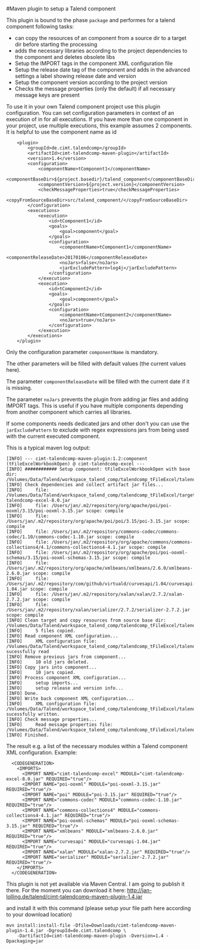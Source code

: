 #Maven plugin to setup a Talend component

This plugin is bound to the phase `package` and performes for a talend component following tasks:
* can copy the resources of an component from a source dir to a target dir before starting the processing
* adds the necessary libraries according to the project dependencies to the component and deletes obsolete libs
* Setup the IMPORT tags in the component XML configuration file
* Setup the release date tag of the component and adds in the advanced settings a label showing release date and version
* Setup the component version according to the project version
* Checks the message properties (only the default) if all necessary message keys are present

To use it in your own Talend component project use this plugin configuration. You can set configuration parameters in context of an execution of in for all executions.
If you have more than one component in your project, use multiple executions, this example assumes 2 components. It is helpful to use the component name as id
```
	<plugin>
		<groupId>de.cimt.talendcomp</groupId>
		<artifactId>cimt-talendcomp-maven-plugin</artifactId>
		<version>1.4</version>
		<configuration>
			<componentName>tComponent1</componentName>
			<componentBaseDir>${project.basedir}/talend_component</componentBaseDir>
			<componentVersion>${project.version}</componentVersion>
			<checkMessageProperties>true</checkMessageProperties>
			<copyFromSourceBaseDir>src/talend_component/</copyFromSourceBaseDir>
		</configuration>
		<executions>
			<execution>
				<id>tComponent1</id>
				<goals>
					<goal>component</goal>
				</goals>
				<configuration>
					<componentName>tComponent1</componentName>
					<componentReleaseDate>20170106</componentReleaseDate>
					<noJars>false</noJars>
					<jarExcludePattern>log4j</jarExcludePattern>
				</configuration>
			</execution>
			<execution>
				<id>tComponent2</id>
				<goals>
					<goal>component</goal>
				</goals>
				<configuration>
					<componentName>tComponent2</componentName>
					<noJars>true</noJars>
				</configuration>
			</execution>
		</executions>
	</plugin>

```
Only the configuration parameter `componentName` is mandatory.

The other parameters will be filled with default values (the current values here).

The parameter `componentReleaseDate` will be filled with the current date if it is missing.

The parameter `noJars` prevents the plugin from adding jar files and adding IMPORT tags. This is useful if you have multiple components depending from another component which carries all libraries.

If some components needs dedicated jars and other don't you can use the `jarExcludePattern` to exclude with regex expressions jars from being used with the current executed component.

This is a typical maven log output:
```
[INFO] --- cimt-talendcomp-maven-plugin:1.2:component (tFileExcelWorkbookOpen) @ cimt-talendcomp-excel ---
[INFO] ############ Setup component: tFileExcelWorkbookOpen with base dir: /Volumes/Data/Talend/workspace_talend_comp/talendcomp_tFileExcel/talend_component
[INFO] Check dependencies and collect artifact jar files...
[INFO]     file: /Volumes/Data/Talend/workspace_talend_comp/talendcomp_tFileExcel/target/cimt-talendcomp-excel-8.0.jar
[INFO]     file: /Users/jan/.m2/repository/org/apache/poi/poi-ooxml/3.15/poi-ooxml-3.15.jar scope: compile
[INFO]     file: /Users/jan/.m2/repository/org/apache/poi/poi/3.15/poi-3.15.jar scope: compile
[INFO]     file: /Users/jan/.m2/repository/commons-codec/commons-codec/1.10/commons-codec-1.10.jar scope: compile
[INFO]     file: /Users/jan/.m2/repository/org/apache/commons/commons-collections4/4.1/commons-collections4-4.1.jar scope: compile
[INFO]     file: /Users/jan/.m2/repository/org/apache/poi/poi-ooxml-schemas/3.15/poi-ooxml-schemas-3.15.jar scope: compile
[INFO]     file: /Users/jan/.m2/repository/org/apache/xmlbeans/xmlbeans/2.6.0/xmlbeans-2.6.0.jar scope: compile
[INFO]     file: /Users/jan/.m2/repository/com/github/virtuald/curvesapi/1.04/curvesapi-1.04.jar scope: compile
[INFO]     file: /Users/jan/.m2/repository/xalan/xalan/2.7.2/xalan-2.7.2.jar scope: compile
[INFO]     file: /Users/jan/.m2/repository/xalan/serializer/2.7.2/serializer-2.7.2.jar scope: compile
[INFO] Clean target and copy resources from source base dir: /Volumes/Data/Talend/workspace_talend_comp/talendcomp_tFileExcel/talend_component
[INFO]     5 files copied.
[INFO] Read component XML configuration...
[INFO]     XML configuration file: /Volumes/Data/Talend/workspace_talend_comp/talendcomp_tFileExcel/talend_component/tFileExcelWorkbookOpen/tFileExcelWorkbookOpen_java.xml sucessfully read
[INFO] Remove previous jars from component...
[INFO]     10 old jars deleted.
[INFO] Copy jars into component...
[INFO]     10 jars copied.
[INFO] Process component XML configuration...
[INFO]     setup imports...
[INFO]     setup release and version info...
[INFO] Done.
[INFO] Write back component XML configuration...
[INFO]     XML configuration file: /Volumes/Data/Talend/workspace_talend_comp/talendcomp_tFileExcel/talend_component/tFileExcelWorkbookOpen/tFileExcelWorkbookOpen_java.xml sucessfully written.
[INFO] Check message properties...
[INFO]     Read message properties file: /Volumes/Data/Talend/workspace_talend_comp/talendcomp_tFileExcel/talend_component/tFileExcelWorkbookOpen/tFileExcelWorkbookOpen_messages.properties
[INFO] Finished.
```

The result e.g. a list of the necessary modules within a Talend component XML configuration.
Example:
```
  <CODEGENERATION> 
    <IMPORTS> 
      <IMPORT NAME="cimt-talendcomp-excel" MODULE="cimt-talendcomp-excel-8.0.jar" REQUIRED="true"/>
      <IMPORT NAME="poi-ooxml" MODULE="poi-ooxml-3.15.jar" REQUIRED="true"/>
      <IMPORT NAME="poi" MODULE="poi-3.15.jar" REQUIRED="true"/>
      <IMPORT NAME="commons-codec" MODULE="commons-codec-1.10.jar" REQUIRED="true"/>
      <IMPORT NAME="commons-collections4" MODULE="commons-collections4-4.1.jar" REQUIRED="true"/>
      <IMPORT NAME="poi-ooxml-schemas" MODULE="poi-ooxml-schemas-3.15.jar" REQUIRED="true"/>
      <IMPORT NAME="xmlbeans" MODULE="xmlbeans-2.6.0.jar" REQUIRED="true"/>
      <IMPORT NAME="curvesapi" MODULE="curvesapi-1.04.jar" REQUIRED="true"/>
      <IMPORT NAME="xalan" MODULE="xalan-2.7.2.jar" REQUIRED="true"/>
      <IMPORT NAME="serializer" MODULE="serializer-2.7.2.jar" REQUIRED="true"/>
    </IMPORTS> 
  </CODEGENERATION>  
```

This plugin is not yet available via Maven Central. I am going to publish it there.
For the moment you can download it here:
http://jan-lolling.de/talend/cimt-talendcomp-maven-plugin-1.4.jar

and install it with this command (please setup your file path here according to your download location)
```
mvn install:install-file -Dfile=Downloads/cimt-talendcomp-maven-plugin-1.4.jar -DgroupId=de.cimt.talendcomp \
    -DartifactId=cimt-talendcomp-maven-plugin -Dversion=1.4 -Dpackaging=jar
```
